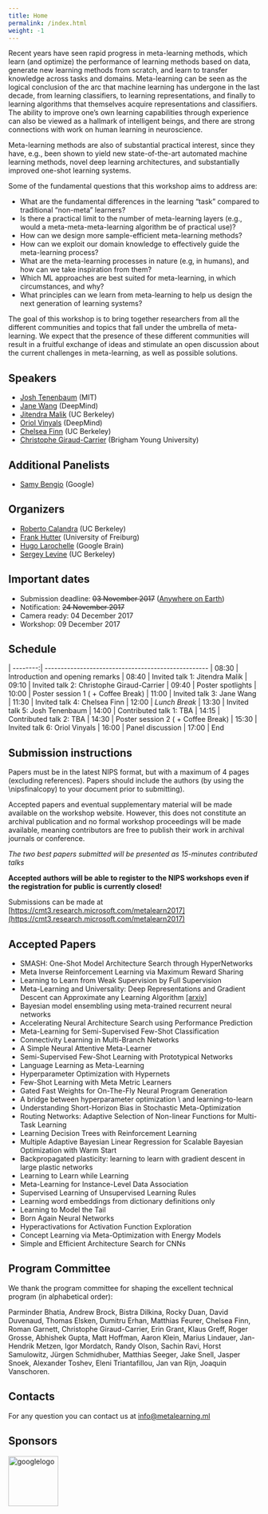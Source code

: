 ```yaml
---
title: Home
permalink: /index.html
weight: -1
---
```


Recent years have seen rapid progress in meta-learning methods, which learn (and optimize) the performance of learning methods based on data, generate new learning methods from scratch, and learn to transfer knowledge across tasks and domains. Meta-learning can be seen as the logical conclusion of the arc that machine learning has undergone in the last decade, from learning classifiers, to learning representations, and finally to learning algorithms that themselves acquire representations and classifiers. The ability to improve one’s own learning capabilities through experience can also be viewed as a hallmark of intelligent beings, and there are strong connections with work on human learning in neuroscience.

Meta-learning methods are also of substantial practical interest, since they have, e.g., been shown to yield new state-of-the-art automated machine learning methods, novel deep learning architectures, and substantially improved one-shot learning systems. 

Some of the fundamental questions that this workshop aims to address are:
- What are the fundamental differences in the learning “task” compared to traditional  “non-meta” learners?
- Is there a practical limit to the number of meta-learning layers (e.g., would a meta-meta-meta-learning algorithm be of practical use)?
- How can we design more sample-efficient meta-learning methods?
- How can we exploit our domain knowledge to effectively guide the meta-learning process?
- What are the meta-learning processes in nature (e.g, in humans), and how can we take inspiration from them?
- Which ML approaches are best suited for meta-learning, in which circumstances, and why?
- What principles can we learn from meta-learning to help us design the next generation of learning systems? 

The goal of this workshop is to bring together researchers from all the different communities and topics that fall under the umbrella of meta-learning. We expect that the presence of these different communities will result in a fruitful exchange of ideas and stimulate an open discussion about the current challenges in meta-learning, as well as possible solutions.


## Speakers ##
- [Josh Tenenbaum](http://web.mit.edu/cocosci/josh.html) (MIT)
- [Jane Wang]() (DeepMind)
- [Jitendra Malik](https://people.eecs.berkeley.edu/~malik/) (UC Berkeley)
- [Oriol Vinyals]() (DeepMind)
- [Chelsea Finn](https://people.eecs.berkeley.edu/~cbfinn/) (UC Berkeley) 
- [Christophe Giraud-Carrier]() (Brigham Young University)

## Additional Panelists  ##
- [Samy Bengio]() (Google)

## Organizers ##
- [Roberto Calandra](http://www.robertocalandra.com) (UC Berkeley)
- [Frank Hutter](http://www2.informatik.uni-freiburg.de/~hutter/) (University of Freiburg)
- [Hugo Larochelle](http://www.dmi.usherb.ca/~larocheh/index_en.html) (Google Brain)
- [Sergey Levine](https://people.eecs.berkeley.edu/~svlevine/) (UC Berkeley)

## Important dates ##
- Submission deadline: ~~03 November 2017~~ ([Anywhere on Earth](https://www.timeanddate.com/time/zones/aoe))
- Notification: ~~24 November 2017~~
- Camera ready: 04 December 2017
- Workshop: 09 December 2017

## Schedule ##

| --------:| ---------------------------------------------------
| 08:30 | Introduction and opening remarks 
| 08:40 | Invited talk 1: Jitendra Malik
| 09:10 | Invited talk 2: Christophe Giraud-Carrier
| 09:40	| Poster spotlights
| 10:00 | Poster session 1 ( + Coffee Break)
| 11:00 | Invited talk 3: Jane Wang  
| 11:30 | Invited talk 4: Chelsea Finn
| 12:00 | *Lunch Break*
| 13:30 | Invited talk 5: Josh Tenenbaum
| 14:00 | Contributed talk 1: TBA
| 14:15 | Contributed talk 2: TBA
| 14:30 | Poster session 2 ( + Coffee Break)
| 15:30 | Invited talk 6: Oriol Vinyals
| 16:00 | Panel discussion
| 17:00 | End 


## Submission instructions  ##

Papers must be in the latest NIPS format, but with a maximum of 4 pages (excluding references). Papers should include the authors (by using the \nipsfinalcopy) to your document prior to submitting). 

Accepted papers and eventual supplementary material will be made available on the workshop website. However, this does not constitute an archival publication and no formal workshop proceedings will be made available, meaning contributors are free to publish their work in archival journals or conference.

*The two best papers submitted will be presented as 15-minutes contributed talks*

**Accepted authors will be able to register to the NIPS workshops even if the registration for public is currently closed!**

Submissions can be made at [https://cmt3.research.microsoft.com/metalearn2017](https://cmt3.research.microsoft.com/metalearn2017)

## Accepted Papers  ##

- SMASH: One-Shot Model Architecture Search through HyperNetworks
- Meta Inverse Reinforcement Learning via Maximum Reward Sharing
- Learning to Learn from Weak Supervision by Full Supervision
- Meta-Learning and Universality: Deep Representations and Gradient Descent can Approximate any Learning Algorithm 
[[arxiv]](https://arxiv.org/pdf/1710.11622)
- Bayesian model ensembling using meta-trained recurrent neural networks
- Accelerating Neural Architecture Search using Performance Prediction
- Meta-Learning for Semi-Supervised Few-Shot Classification
- Connectivity Learning in Multi-Branch Networks
- A Simple Neural Attentive Meta-Learner
- Semi-Supervised Few-Shot Learning with Prototypical Networks
- Language Learning as Meta-Learning
- Hyperparameter Optimization with Hypernets
- Few-Shot Learning with Meta Metric Learners
- Gated Fast Weights for On-The-Fly Neural Program Generation
- A bridge between hyperparameter optimization \\ and learning-to-learn
- Understanding Short-Horizon Bias in Stochastic Meta-Optimization
- Routing Networks: Adaptive Selection of Non-linear Functions for Multi-Task Learning
- Learning Decision Trees with Reinforcement Learning
- Multiple Adaptive Bayesian Linear Regression for Scalable Bayesian Optimization with Warm Start
- Backpropagated plasticity: learning to learn with gradient descent in large plastic networks
- Learning to Learn while Learning
- Meta-Learning for Instance-Level Data Association
- Supervised Learning of Unsupervised Learning Rules
- Learning word embeddings from dictionary definitions only
- Learning to Model the Tail
- Born Again Neural Networks
- Hyperactivations for Activation Function Exploration
- Concept Learning via Meta-Optimization with Energy Models
- Simple and Efficient Architecture Search for CNNs


## Program Committee ##

We thank the program committee for shaping the excellent technical program (in alphabetical order):   

Parminder Bhatia, Andrew Brock, Bistra Dilkina, Rocky Duan, David Duvenaud, Thomas Elsken, Dumitru Erhan, Matthias Feurer, Chelsea Finn, Roman Garnett, Christophe Giraud-Carrier, Erin Grant, Klaus Greff, Roger Grosse, Abhishek Gupta, Matt Hoffman, Aaron Klein, Marius Lindauer, Jan-Hendrik Metzen, Igor Mordatch, Randy Olson, Sachin Ravi, Horst Samulowitz, Jürgen Schmidhuber, Matthias	Seeger, Jake Snell, Jasper Snoek, Alexander	Toshev, Eleni Triantafillou, Jan van Rijn, Joaquin Vanschoren.

## Contacts  ##

For any question you can contact us at <info@metalearning.ml>

## Sponsors ##
<img src="https://upload.wikimedia.org/wikipedia/commons/2/2f/Google_2015_logo.svg" alt="googlelogo" title="google logo" height="100" />

 
